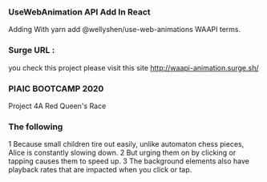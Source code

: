 ### UseWebAnimation API Add In React 
Adding With yarn add @wellyshen/use-web-animations
WAAPI terms.
### Surge URL :
you check this project please visit this site
http://waapi-animation.surge.sh/


### PIAIC BOOTCAMP 2020
Project 4A Red Queen's Race

### The following
1 Because small children tire out easily, unlike automaton chess pieces, Alice is constantly slowing down.
2 But urging them on by clicking or tapping causes them to speed up.
3 The background elements also have playback rates that are impacted when you click or tap.